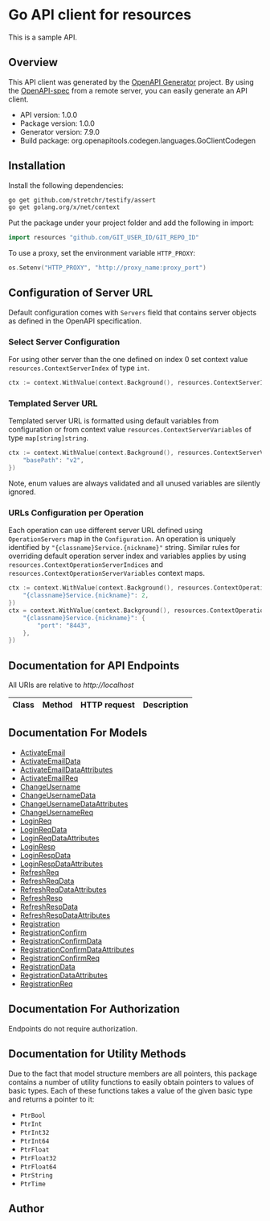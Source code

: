 # Go API client for resources

This is a sample API.

## Overview
This API client was generated by the [OpenAPI Generator](https://openapi-generator.tech) project.  By using the [OpenAPI-spec](https://www.openapis.org/) from a remote server, you can easily generate an API client.

- API version: 1.0.0
- Package version: 1.0.0
- Generator version: 7.9.0
- Build package: org.openapitools.codegen.languages.GoClientCodegen

## Installation

Install the following dependencies:

```sh
go get github.com/stretchr/testify/assert
go get golang.org/x/net/context
```

Put the package under your project folder and add the following in import:

```go
import resources "github.com/GIT_USER_ID/GIT_REPO_ID"
```

To use a proxy, set the environment variable `HTTP_PROXY`:

```go
os.Setenv("HTTP_PROXY", "http://proxy_name:proxy_port")
```

## Configuration of Server URL

Default configuration comes with `Servers` field that contains server objects as defined in the OpenAPI specification.

### Select Server Configuration

For using other server than the one defined on index 0 set context value `resources.ContextServerIndex` of type `int`.

```go
ctx := context.WithValue(context.Background(), resources.ContextServerIndex, 1)
```

### Templated Server URL

Templated server URL is formatted using default variables from configuration or from context value `resources.ContextServerVariables` of type `map[string]string`.

```go
ctx := context.WithValue(context.Background(), resources.ContextServerVariables, map[string]string{
	"basePath": "v2",
})
```

Note, enum values are always validated and all unused variables are silently ignored.

### URLs Configuration per Operation

Each operation can use different server URL defined using `OperationServers` map in the `Configuration`.
An operation is uniquely identified by `"{classname}Service.{nickname}"` string.
Similar rules for overriding default operation server index and variables applies by using `resources.ContextOperationServerIndices` and `resources.ContextOperationServerVariables` context maps.

```go
ctx := context.WithValue(context.Background(), resources.ContextOperationServerIndices, map[string]int{
	"{classname}Service.{nickname}": 2,
})
ctx = context.WithValue(context.Background(), resources.ContextOperationServerVariables, map[string]map[string]string{
	"{classname}Service.{nickname}": {
		"port": "8443",
	},
})
```

## Documentation for API Endpoints

All URIs are relative to *http://localhost*

Class | Method | HTTP request | Description
------------ | ------------- | ------------- | -------------


## Documentation For Models

 - [ActivateEmail](docs/ActivateEmail.md)
 - [ActivateEmailData](docs/ActivateEmailData.md)
 - [ActivateEmailDataAttributes](docs/ActivateEmailDataAttributes.md)
 - [ActivateEmailReq](docs/ActivateEmailReq.md)
 - [ChangeUsername](docs/ChangeUsername.md)
 - [ChangeUsernameData](docs/ChangeUsernameData.md)
 - [ChangeUsernameDataAttributes](docs/ChangeUsernameDataAttributes.md)
 - [ChangeUsernameReq](docs/ChangeUsernameReq.md)
 - [LoginReq](docs/LoginReq.md)
 - [LoginReqData](docs/LoginReqData.md)
 - [LoginReqDataAttributes](docs/LoginReqDataAttributes.md)
 - [LoginResp](docs/LoginResp.md)
 - [LoginRespData](docs/LoginRespData.md)
 - [LoginRespDataAttributes](docs/LoginRespDataAttributes.md)
 - [RefreshReq](docs/RefreshReq.md)
 - [RefreshReqData](docs/RefreshReqData.md)
 - [RefreshReqDataAttributes](docs/RefreshReqDataAttributes.md)
 - [RefreshResp](docs/RefreshResp.md)
 - [RefreshRespData](docs/RefreshRespData.md)
 - [RefreshRespDataAttributes](docs/RefreshRespDataAttributes.md)
 - [Registration](docs/Registration.md)
 - [RegistrationConfirm](docs/RegistrationConfirm.md)
 - [RegistrationConfirmData](docs/RegistrationConfirmData.md)
 - [RegistrationConfirmDataAttributes](docs/RegistrationConfirmDataAttributes.md)
 - [RegistrationConfirmReq](docs/RegistrationConfirmReq.md)
 - [RegistrationData](docs/RegistrationData.md)
 - [RegistrationDataAttributes](docs/RegistrationDataAttributes.md)
 - [RegistrationReq](docs/RegistrationReq.md)


## Documentation For Authorization

Endpoints do not require authorization.


## Documentation for Utility Methods

Due to the fact that model structure members are all pointers, this package contains
a number of utility functions to easily obtain pointers to values of basic types.
Each of these functions takes a value of the given basic type and returns a pointer to it:

* `PtrBool`
* `PtrInt`
* `PtrInt32`
* `PtrInt64`
* `PtrFloat`
* `PtrFloat32`
* `PtrFloat64`
* `PtrString`
* `PtrTime`

## Author


